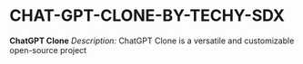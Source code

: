 # CHAT-GPT-CLONE-BY-TECHY-SDX
**ChatGPT Clone**  *Description:*  ChatGPT Clone is a versatile and customizable open-source project

